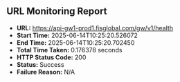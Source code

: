 ## URL Monitoring Report

- **URL:** https://api-gw1-prod1.fisglobal.com/gw/v1/health
- **Start Time:** 2025-06-14T10:25:20.526072
- **End Time:** 2025-06-14T10:25:20.702450
- **Total Time Taken:** 0.176378 seconds
- **HTTP Status Code:** 200
- **Status:** Success
- **Failure Reason:** N/A
